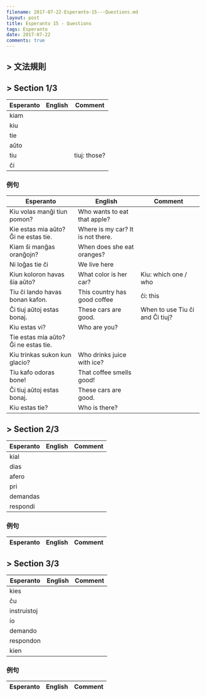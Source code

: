 ```yaml
---
filename: 2017-07-22-Esperanto-15---Questions.md
layout: post
title: Esperanto 15 - Questions
tags: Esperanto
date: 2017-07-22
comments: true
---
```


## > 文法規則

## > Section 1/3

|Esperanto|English|Comment|
|---|---|---|
|kiam|||
|kiu|||
|tie|||
|aŭto|||
|tiu||tiuj: those?|
|ĉi|||

### 例句

|Esperanto|English|Comment|
|---|---|---|
|Kiu volas manĝi tiun pomon?|Who wants to eat that apple?||
|Kie estas mia aŭto? Ĝi ne estas tie.|Where is my car? It is not there.||
|Kiam ŝi manĝas oranĝojn?|When does she eat oranges?||
|Ni loĝas tie ĉi|We live here||
|Kiun koloron havas ŝia aŭto?|What color is her car?|Kiu: which one / who|
|Tiu ĉi lando havas bonan kafon.|This country has good coffee|ĉi: this|
|Ĉi tiuj aŭtoj estas bonaj.|These cars are good.|When to use Tiu ĉi and Ĉi tiuj?|
|Kiu estas vi?|Who are you?||
|Tie estas mia aŭto? Ĝi ne estas tie.||
|Kiu trinkas sukon kun glacio?|Who drinks juice with ice?||
|Tiu kafo odoras bone!|That coffee smells good!||
|Ĉi tiuj aŭtoj estas bonaj.|These cars are good.||
|Kiu estas tie?|Who is there?||

## > Section 2/3

|Esperanto|English|Comment|
|---|---|---|
|kial|||
|dias|||
|afero|||
|pri|||
|demandas|||
|respondi|||


### 例句

|Esperanto|English|Comment|
|---|---|---|

## > Section 3/3

|Esperanto|English|Comment|
|---|---|---|
|kies|||
|ĉu|||
|instruistoj|||
|io|||
|demando|||
|respondon|||
|kien|||

### 例句

|Esperanto|English|Comment|
|---|---|---|

